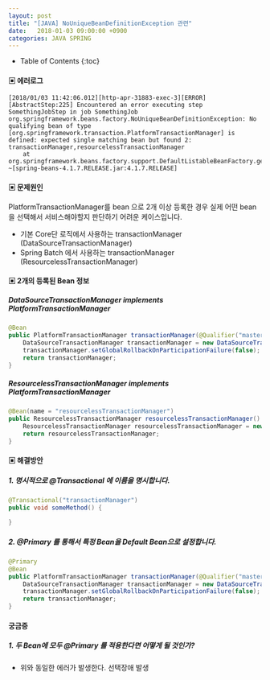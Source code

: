 ```yaml
---
layout: post
title: "[JAVA] NoUniqueBeanDefinitionException 관련"
date:   2018-01-03 09:00:00 +0900
categories: JAVA SPRING
---
```


* Table of Contents
{:toc}

#### ▣ 에러로그

~~~
[2018/01/03 11:42:06.012][http-apr-31883-exec-3][ERROR][AbstractStep:225] Encountered an error executing step SomethingJobStep in job SomethingJob
org.springframework.beans.factory.NoUniqueBeanDefinitionException: No qualifying bean of type [org.springframework.transaction.PlatformTransactionManager] is defined: expected single matching bean but found 2: transactionManager,resourcelessTransactionManager
	at org.springframework.beans.factory.support.DefaultListableBeanFactory.getBean(DefaultListableBeanFactory.java:365) ~[spring-beans-4.1.7.RELEASE.jar:4.1.7.RELEASE]
~~~

#### ▣ 문제원인
PlatformTransactionManager를 bean 으로 2개 이상 등록한 경우
실제 어떤 bean을 선택해서 서비스해야할지 판단하기 어려운 케이스입니다.

 - 기본 Core단 로직에서 사용하는 transactionManager (DataSourceTransactionManager)
 - Spring Batch 에서 사용하는 transactionManager (ResourcelessTransactionManager)

#### ▣ 2개의 등록된 Bean 정보

##### DataSourceTransactionManager implements PlatformTransactionManager
~~~java
@Bean
public PlatformTransactionManager transactionManager(@Qualifier("masterDataSource") DataSource masterDataSource) {
    DataSourceTransactionManager transactionManager = new DataSourceTransactionManager(masterDataSource);
    transactionManager.setGlobalRollbackOnParticipationFailure(false);
    return transactionManager;
}
~~~

##### ResourcelessTransactionManager implements PlatformTransactionManager
~~~java
@Bean(name = "resourcelessTransactionManager")
public ResourcelessTransactionManager resourcelessTransactionManager() {
    ResourcelessTransactionManager resourcelessTransactionManager = new ResourcelessTransactionManager();
    return resourcelessTransactionManager;
}
~~~

#### ▣ 해결방안

##### 1. 명시적으로 @Transactional 에 이름을 명시합니다.
~~~java
@Transactional("transactionManager")
public void someMethod() {

}
~~~

##### 2. @Primary 를 통해서 특정 Bean을 Default Bean으로 설정합니다.
~~~java
@Primary
@Bean
public PlatformTransactionManager transactionManager(@Qualifier("masterDataSource") DataSource masterDataSource) {
    DataSourceTransactionManager transactionManager = new DataSourceTransactionManager(masterDataSource);
    transactionManager.setGlobalRollbackOnParticipationFailure(false);
    return transactionManager;
}
~~~

#### 궁금증

##### 1. 두 Bean에 모두 @Primary 를 적용한다면 어떻게 될 것인가?
 - 위와 동일한 에러가 발생한다. 선택장애 발생